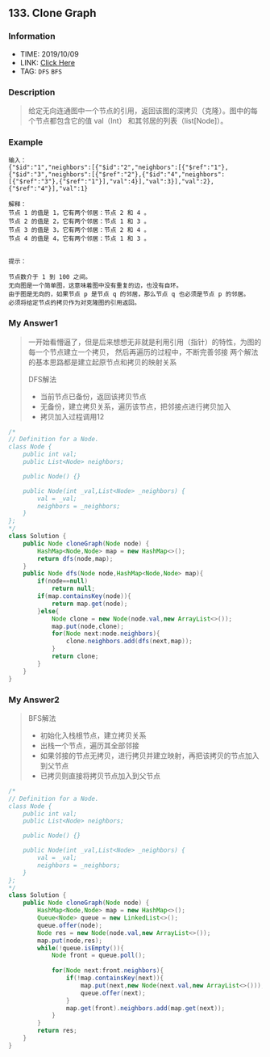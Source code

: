 ## 133. Clone Graph

### Information
* TIME: 2019/10/09
* LINK: [Click Here](https://leetcode-cn.com/problems/clone-graph/)
* TAG: `DFS` `BFS`

### Description
> 给定无向连通图中一个节点的引用，返回该图的深拷贝（克隆）。图中的每个节点都包含它的值 val（Int） 和其邻居的列表（list[Node]）。

### Example
```text
输入：
{"$id":"1","neighbors":[{"$id":"2","neighbors":[{"$ref":"1"},{"$id":"3","neighbors":[{"$ref":"2"},{"$id":"4","neighbors":[{"$ref":"3"},{"$ref":"1"}],"val":4}],"val":3}],"val":2},{"$ref":"4"}],"val":1}

解释：
节点 1 的值是 1，它有两个邻居：节点 2 和 4 。
节点 2 的值是 2，它有两个邻居：节点 1 和 3 。
节点 3 的值是 3，它有两个邻居：节点 2 和 4 。
节点 4 的值是 4，它有两个邻居：节点 1 和 3 。
 

提示：

节点数介于 1 到 100 之间。
无向图是一个简单图，这意味着图中没有重复的边，也没有自环。
由于图是无向的，如果节点 p 是节点 q 的邻居，那么节点 q 也必须是节点 p 的邻居。
必须将给定节点的拷贝作为对克隆图的引用返回。
```

### My Answer1
> 一开始看懵逼了，但是后来想想无非就是利用引用（指针）的特性，为图的每一个节点建立一个拷贝，
> 然后再遍历的过程中，不断完善邻接
> 两个解法的基本思路都是建立起原节点和拷贝的映射关系
> 
> DFS解法
> * 当前节点已备份，返回该拷贝节点
> * 无备份，建立拷贝关系，遍历该节点，把邻接点进行拷贝加入
> * 拷贝加入过程调用12
```java
/*
// Definition for a Node.
class Node {
    public int val;
    public List<Node> neighbors;

    public Node() {}

    public Node(int _val,List<Node> _neighbors) {
        val = _val;
        neighbors = _neighbors;
    }
};
*/
class Solution {
    public Node cloneGraph(Node node) {
        HashMap<Node,Node> map = new HashMap<>();
        return dfs(node,map);
    }
    public Node dfs(Node node,HashMap<Node,Node> map){
        if(node==null)
            return null;
        if(map.containsKey(node)){
            return map.get(node);
        }else{
            Node clone = new Node(node.val,new ArrayList<>());
            map.put(node,clone);
            for(Node next:node.neighbors){
                clone.neighbors.add(dfs(next,map));
            }
            return clone;
        }
    }
}
```

### My Answer2
> BFS解法
> * 初始化入栈根节点，建立拷贝关系
> * 出栈一个节点，遍历其全部邻接
> * 如果邻接的节点无拷贝，进行拷贝并建立映射，再把该拷贝的节点加入到父节点
> * 已拷贝则直接将拷贝节点加入到父节点
```java
/*
// Definition for a Node.
class Node {
    public int val;
    public List<Node> neighbors;

    public Node() {}

    public Node(int _val,List<Node> _neighbors) {
        val = _val;
        neighbors = _neighbors;
    }
};
*/
class Solution {
    public Node cloneGraph(Node node) {
        HashMap<Node,Node> map = new HashMap<>();
        Queue<Node> queue = new LinkedList<>();
        queue.offer(node);
        Node res = new Node(node.val,new ArrayList<>());
        map.put(node,res);
        while(!queue.isEmpty()){
            Node front = queue.poll();
            
            for(Node next:front.neighbors){
                if(!map.containsKey(next)){
                    map.put(next,new Node(next.val,new ArrayList<>()));
                    queue.offer(next);
                }
                map.get(front).neighbors.add(map.get(next));
            }
        }
        return res;
    }
}
```